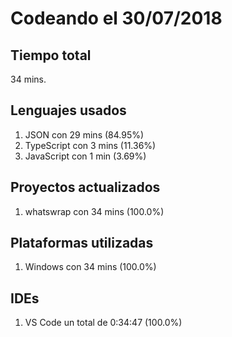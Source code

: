 # Codeando el 30/07/2018

## Tiempo total
34 mins.

## Lenguajes usados
1. JSON con 29 mins (84.95%)
1. TypeScript con 3 mins (11.36%)
1. JavaScript con 1 min (3.69%)

## Proyectos actualizados
1. whatswrap con 34 mins (100.0%)

## Plataformas utilizadas
1. Windows con 34 mins (100.0%)

## IDEs
1. VS Code un total de 0:34:47 (100.0%)
